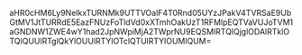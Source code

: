 aHR0cHM6Ly9NelkxTURNMk9UTTVOalF4T0Rnd05UYzJPakV4TVRSaE9UbGtMV1JtTURRdE5EazFNUzFoTldVd0xXTmhOakUzT1RFMlpEQTVaVUJoTVM1aGNDNW1ZWE4wY1had2JpNWpiMjA2TWprNU9EQSMlRTQlQjglODAlRTklOTQlQUUlRTglQkYlOUUlRTYlOTclQTUlRTYlOUMlQUM=
